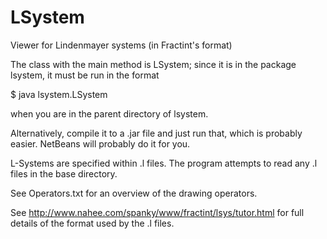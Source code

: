 LSystem
=======

Viewer for Lindenmayer systems (in Fractint's format)


The class with the main method is LSystem; since it is in the package lsystem, it must be run in the format

 $ java lsystem.LSystem

when you are in the parent directory of lsystem.

Alternatively, compile it to a .jar file and just run that, which is probably easier.
NetBeans will probably do it for you.


L-Systems are specified within .l files. The program attempts to read any .l files in the base directory.

See Operators.txt for an overview of the drawing operators.

See http://www.nahee.com/spanky/www/fractint/lsys/tutor.html for full details of the format used by the .l files.
